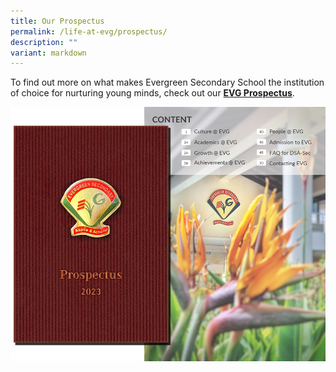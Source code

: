 ```yaml
---
title: Our Prospectus
permalink: /life-at-evg/prospectus/
description: ""
variant: markdown
---
```

To find out more on what makes Evergreen Secondary School the institution of choice for nurturing young minds, check out our **[EVG Prospectus](http://for.edu.sg/evgprospectus)**.

![](/images/School%20information/School%20Life/prospectus_layout.png)